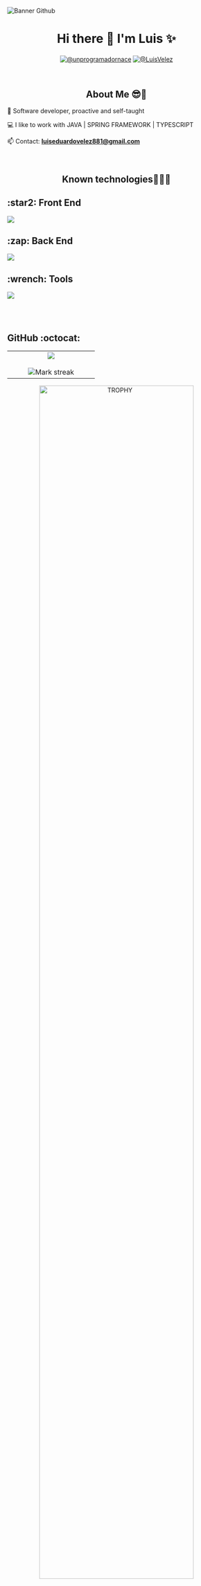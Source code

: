 ![Banner Github ](https://github.com/user-attachments/assets/171dbea2-153c-4523-832f-dff51a6da5aa)
<h1 align="center">Hi there 👋 I'm Luis <strong>✨</strong> </h1>
<p align="center">
    <a href="https://www.linkedin.com/in/luiseduardovelez"  target="_blank"><img align="center" src="https://img.shields.io/badge/LinkedIn-0077B5?style=for-the-badge&logo=linkedin&logoColor=white" alt="@unprogramadornace"/></a>
    <a href = "mailto:luiseduardovelez881@gmail.com" target="_blank"><img align="center" src="https://img.shields.io/badge/Gmail-D14836?style=for-the-badge&logo=gmail&logoColor=white" alt="@LuisVelez" /></a>
  </p>
<br>
<h2 align="center">About  Me 😎🤏</h2>
<!--Intro start-->

<p align="left">
📝 Software developer, proactive and self-taught

💻 I like to work with JAVA | SPRING FRAMEWORK | TYPESCRIPT

📫 Contact: **luiseduardovelez881@gmail.com**

<!--Intro end-->
  </p>
<br>
<h2 align="center">Known technologies👨🏻‍💻</h2>
<!--tech stack icons-->
<p align="center">
  <h2>:star2: Front End</h2>
  <a href="https://skillicons.dev">
    <img src="https://skillicons.dev/icons?i=html,css,js,ts,vscode,angular,npm&perline=6" />
  </a>
  <h2>:zap: Back End</h2>
  <a href="https://skillicons.dev">
    <img src="https://skillicons.dev/icons?i=java,spring,nodejs,aws,idea,eclipse,maven,mysql,postgres&perline=6" />
  </a>
  <h2>:wrench: Tools</h2>
  <a href="https://skillicons.dev">
    <img src="https://skillicons.dev/icons?i=postman,docker,git,github,ubuntu,azure&perline=6" />
  </a>
</p>
<br>
<br/>
<h2>GitHub :octocat:</h2>
<!--- stats & Trophy (start) -->
<p align="center">
  <!--- stats (start) -->
<table align="center">
<tr border="none">
<td width="60%" align="center">

<img  align="center"  src="https://github-readme-stats.vercel.app/api?username=luisvelez1&theme=dark&show_icons=true&count_private=true" />
  <br></br>
  <img  title="🔥 Get streak stats for your profile at git.io/streak-stats" alt="Mark streak" src="https://github-readme-streak-stats.herokuapp.com/?user=LuisVelez1&theme=dark&hide_border=false" /> 
</td>

</tr>
</table>
<!--- stats (end) -->

<!--- trophy (start) -->
<div align=center>
  <a href="https://github.com/LuisVelez1" title="Go to Source">
      <img align="center" width=84% src="https://github-profile-trophy.vercel.app/?username=luisvelez1&theme=radical&row=1&column=7&margin-h=15&margin-w=5&no-bg=true" alt="TROPHY" />
    </a>
</div>
<!--- trophy (end) -->

